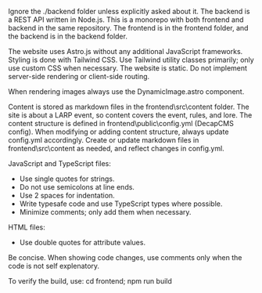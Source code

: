 Ignore the ./backend folder unless explicitly asked about it.
The backend is a REST API written in Node.js. This is a monorepo with both frontend and backend in the same repository. The frontend is in the frontend folder, and the backend is in the backend folder.

The website uses Astro.js without any additional JavaScript frameworks.
Styling is done with Tailwind CSS. Use Tailwind utility classes primarily; only use custom CSS when necessary.
The website is static. Do not implement server-side rendering or client-side routing.

When rendering images always use the DynamicImage.astro component.

Content is stored as markdown files in the frontend\src\content folder. The site is about a LARP event, so content covers the event, rules, and lore.
The content structure is defined in frontend\public\config.yml (DecapCMS config).
When modifying or adding content structure, always update config.yml accordingly.
Create or update markdown files in frontend\src\content as needed, and reflect changes in config.yml.

JavaScript and TypeScript files:
- Use single quotes for strings.
- Do not use semicolons at line ends.
- Use 2 spaces for indentation.
- Write typesafe code and use TypeScript types where possible.
- Minimize comments; only add them when necessary.

HTML files:
- Use double quotes for attribute values.

Be concise. When showing code changes, use comments only when the code is not self explenatory.

To verify the build, use: cd frontend; npm run build